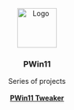 <div align="center">
<a href="https://github.com/ShaanCoding/ReadME-Generator">
<img src="https://github.com/PWin11-Tweaker/PWin11-Tweaker/blob/main/PWin11%20Tweaker's/Assets/icon4.png?raw=true" alt="Logo" width="80" height="80">
</a>
<h3 align="center">PWin11</h3>
<p align="center">
Series of projects
<br/>
<br/>
<a href="https://github.com/PWin11-Tweaker/PWin11-Tweaker"><strong>PWin11 Tweaker</strong></a>
<br/>
</p>
